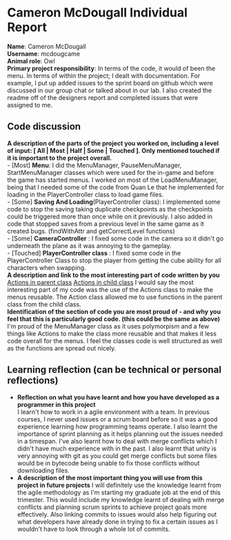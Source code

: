 # Cameron McDougall Individual Report 
**Name**: Cameron McDougall  
**Username**: mcdougcame  
**Animal role**: Owl  
**Primary project responsibility**: In terms of the code, it would of been the menu. In terms of within the project; I dealt with documentation. For example, I put up added issues to the sprint board on github which were discussed in our group chat or talked about in our lab. I also created the readme off of the designers report and completed issues that were assigned to me.  
## Code discussion   
**A description of the parts of the project you worked on, including a level of input: [ All | Most | Half | Some | Touched ]. Only mentioned touched if it is important to the project overall.**  
	- [Most] **Menu**: I did the MenuManager, PauseMenuManager, StartMenuManager classes which were used for the in-game and before the game has started menus. I worked on most of the LoadMenuManager, being that I needed some of the code from Quan Le that he implemented for loading in the PlayerController class to load game files.  
	- [Some] **Saving And Loading**(PlayerController class): I implemented some code to stop the saving taking duplicate checkpoints as the checkpoints could be triggered more than once while on it previously. I also added in code that stopped saves from a previous level in the same game as it created bugs. (findWithAttr and getCorrectLevel functions)  
	- [Some] **CameraController** : I fixed some code in the camera so it didn't go underneath the plane as it was annoying to the gameplay.  
	- [Touched] **PlayerController class** : I fixed some code in the PlayerController Class to stop the player from getting the cube ability for all characters when swapping.  
**A description and link to the most interesting part of code written by you**  
[Actions in parent class](https://github.com/CameronMcDougall/ShapeGameProject/blob/master/Assets/_Scripts/Menu/MenuManager.cs#L25-L42)
[Actions in child class](https://github.com/CameronMcDougall/ShapeGameProject/blob/master/Assets/_Scripts/Menu/StartMenuManager.cs#L22-L39)
I would say the most interesting part of my code was the use of the Actions class to make the menus reusable. The Action class allowed me to use functions in the parent class from the child class.  
**Identification of the section of code you are most proud of - and why you feel that this is particularly good code. (this could be the same as above)**  
I'm proud of the MenuManager class as it uses polymorpism and a few things like Actions to make the class more reusable and that makes it less code overall for the menus. I feel the classes code is well structured as well as the functions are spread out nicely.  
## Learning reflection (can be technical or personal reflections)  
- **Reflection on what you have learnt and how you have developed as a programmer in this project**  
I learn't how to work in a agile environment with a team. In previous courses, I never used issues or a scrum board before so it was a good experience learning how programming teams operate.
I also learnt the importance of sprint planning as it helps planning out the issues needed in a timespan. I've also learnt how to deal with merge conflicts which I didn't have much experience with in the past.
I also learnt that unity is very annoying with git as you could get merge conflicts but some files would be in bytecode being unable to fix those conflicts without downloading files.
- **A description of the most important thing you will use from this project in future projects**
I will definitely use the knowledge learnt from the agile methodology as I'm starting my graduate job at the end of this trimester. This would include my knowledge learnt of dealing with merge conflicts and planning scrum sprints to achieve project goals more effectively. Also linking commits to issues would also help figuring out what developers have already done in trying to fix a certain issues as I wouldn't have to look through a whole lot of commits. 